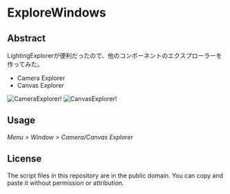 ExploreWindows
================

Abstract
--------

LightingExplorerが便利だったので、他のコンポーネントのエクスプローラーを作ってみた。
* Camera Explorer
* Canvas Explorer

![CameraExplorer](https://github.com/wataru-ito/ExploreWindows/edit/master/camera_explorer.png)!
![CanvasExplorer](https://github.com/wataru-ito/ExploreWindows/edit/master/canvas_explorer.png)!



Usage
--------

*Menu > Window > Camera/Canvas Explorer*


License
-------

The script files in this repository are in the public domain. You can copy and paste it without permission or attribution.
